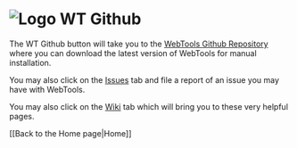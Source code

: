 # ![Logo](https://github.com/ukdtom/WebTools.bundle/blob/master/Wiki/WebTools/Logos/WebTools-48x48.png) WT Github 

The WT Github button will take you to the [WebTools Github Repository](https://github.com/dagalufh/WebTools.bundle) where you can download the latest version of WebTools for manual installation.

You may also click on the [Issues](https://github.com/dagalufh/WebTools.bundle/issues) tab and file a report of an issue you may have with WebTools.

You may also click on the [Wiki](https://github.com/dagalufh/WebTools.bundle/wiki) tab which will bring you to these very helpful pages.

[[Back to the Home page|Home]]